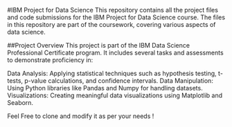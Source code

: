 #IBM Project for Data Science
This repository contains all the project files and code submissions for the IBM Project for Data Science course. The files in this repository are part of the coursework, covering various aspects of data science.

##Project Overview
This project is part of the IBM Data Science Professional Certificate program. It includes several tasks and assessments to demonstrate proficiency in:

Data Analysis: Applying statistical techniques such as hypothesis testing, t-tests, p-value calculations, and confidence intervals. Data Manipulation: Using Python libraries like Pandas and Numpy for handling datasets. Visualizations: Creating meaningful data visualizations using Matplotlib and Seaborn.

Feel Free to clone and modify it as per your needs !
